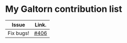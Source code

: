 My Galtorn contribution list
============================

| Issue                    | Link.   |
|--------------------------|---------|
| Fix bugs!                | [#406](https://github.com/inureyes/Galtron/issues/406)

